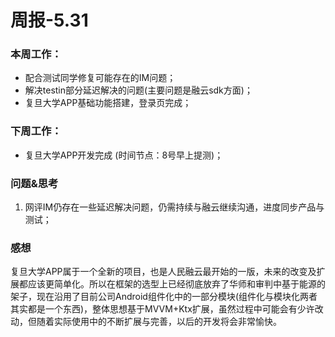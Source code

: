 # 周报-5.31

### 本周工作：

- 配合测试同学修复可能存在的IM问题；
- 解决testin部分延迟解决的问题(主要问题是融云sdk方面)；
- 复旦大学APP基础功能搭建，登录页完成；

### 下周工作：

- 复旦大学APP开发完成 (时间节点：8号早上提测)；

### 问题&思考

1. 网评IM仍存在一些延迟解决问题，仍需持续与融云继续沟通，进度同步产品与测试；

### 感想

复旦大学APP属于一个全新的项目，也是人民融云最开始的一版，未来的改变及扩展都应该更简单化。所以在框架的选型上已经彻底放弃了华师和审判中基于能源的架子，现在沿用了目前公司Android组件化中的一部分模块(组件化与模块化两者其实都是一个东西)，整体思想基于MVVM+Ktx扩展，虽然过程中可能会有少许改动，但随着实际使用中的不断扩展与完善，以后的开发将会非常愉快。

